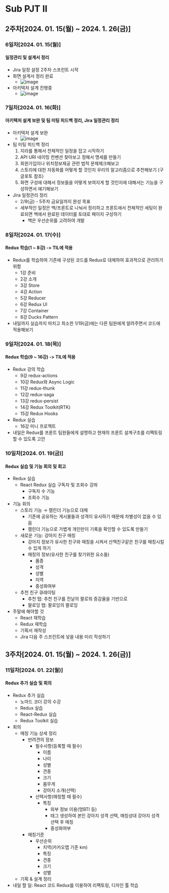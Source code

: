 # Sub PJT II

## 2주차[2024. 01. 15(월) ~ 2024. 1. 26(금)]

### 6일차[2024. 01. 15(월)]

#### 일정관리 및 설계서 정리
- Jira 일정 설정 2주차 스프린트 시작
- 화면 설계서 정리 완료
  - ![image](Figma.PNG)
- 아키텍처 설계 진행중
  - ![image](Architecture.PNG)

### 7일차[2024. 01. 16(화)]

#### 아키텍처 설계 보완 및 팀 미팅 피드백 정리, Jira 일정관리 정리
- 아키텍처 설계 보완
  - ![image](Architecture2.PNG)
- 팀 미팅 피드백 정리
  1. 지라를 통해서 전체적인 일정을 잡고 시작하기
  2. API URI 네이밍 컨벤션 찾아보고 정해서 명세를 만들기
  3. 회원가입이나 위치정보제공 관련 법적 문제체크해보고
  4. 스토리에 대한 자동화를 어떻게 할 것인지 우리의 알고리즘으로 추천해보기 (구글포토 참조)
  5. 화면 구성에 대해서 정보들을 어떻게 보여지게 할 것인지에 대해서는 기능을 구성하면서 얘기해보기
- Jira 일정관리 정리
  - 2/9(금) - 5주차 금요일까지 완성 목표
  - 세부적인 일정은 백/프론트로 나눠서 정리하고 프론트에서 전체적인 세팅이 완료되면 백에서 완료된 데이터를 토대로 페이지 구성하기
    - 백은 우선순위를 고려하여 개발

### 8일차[2024. 01. 17(수)]

#### Redux 학습(1 ~ 8강) -> TIL에 적용
- Redux를 학습하여 기존에 구성된 코드를 Redux로 대체하여 효과적으로 관리하기 위함
  - 1강 준비
  - 2강 소개
  - 3강 Store
  - 4강 Action
  - 5강 Reducer
  - 6강 Redux UI
  - 7강 Container
  - 8강 Ducks Pattern
- 내일까지 실습까지 마치고 최소한 1/19(금)에는 다른 팀원에게 알려주면서 코드에 적용해보기

### 9일차[2024. 01. 18(목)]

#### Redux 학습(9 ~ 16강) -> TIL에 적용
- Redux 강의 학습
  - 9강 redux-actions
  - 10강 Redux와 Async Logic
  - 11강 redux-thunk
  - 12강 redux-saga
  - 13강 redux-persist
  - 14강 Redux Toolkit(RTK)
  - 15강 Redux Hooks
- Redux 실습
  - 16강 미니 프로젝트
- 내일은 Redux를 프론트 팀원들에게 설명하고 현재의 프론트 설계구조를 리팩토링할 수 있도록 고안

### 10일차[2024. 01. 19(금)]

#### Redux 실습 및 기능 회의 및 회고
- Redux 실습
  - React Redux 실습 구독자 및 조회수 강좌
    - 구독자 수 기능
    - 조회수 기능
- 기능 회의
  - 스토리 기능 → 캘린더 기능으로 대체
    - 기존에 공유하는 게시물들과 성격이 유사하기 때문에 차별성이 없을 수 있음
    - 캘린더 기능으로 가볍게 개인만이 기록을 확인할 수 있도록 만들기
  - 새로운 기능: 강아지 친구 매칭
    - 강아지 정보가 유사한 친구와 매칭을 시켜서 산책친구같은 친구를 매칭시킬 수 있게 하기
    - 매칭의 정보(유사한 친구를 찾기위한 요소들)
      - 품종
      - 성격
      - 성별
      - 지역
      - 중성화여부
  - 추천 친구 큐레이팅
    - 추천 탭: 추천 친구를 전날의 팔로워 증감율을 기반으로
    - 팔로잉 탭: 팔로잉의 팔로잉
- 주말에 해야할 것
  - React 재학습
  - Redux 재학습
  - 기획서 재작성
  - Jira 다음 주 스프린트에 넣을 내용 미리 작성하기

## 3주차[2024. 01. 15(월) ~ 2024. 1. 26(금)]

### 11일차[2024. 01. 22(월)]

#### Redux 추가 실습 및 회의
- Redux 추가 실습
  - 노마드 코더 강의 수강
  - Redux 실습
  - React-Redux 실습
  - Redux Toolkit 실습
- 회의
  - 매칭 기능 상세 정리
    - 반려견의 정보
      - 필수사항(등록할 때 필수)
        - 이름
        - 나이
        - 성별
        - 견종
        - 크기
        - 몸무게
        - 강아지 소개(선택)
      - 선택사항(매칭할 때 필수)
        - 특징
          - 외부 정보 이용(멍BTI 등)
          - 태그 생성하여 본인 강아지 성격 선택, 매칭상대 강아지 성격 선택 후 매칭
          - 중성화여부
    - 매칭기준
      - 우선순위
        - 지역(카카오맵 기준 km)
        - 특징
        - 견종
        - 크기
        - 성별
  - 기획 & 설계 정리
- 내일 할 일: React 코드 Redux를 이용하여 리팩토링, 디자인 툴 학습